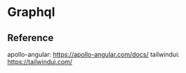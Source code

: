 # Graphql

## Reference
  apollo-angular: https://apollo-angular.com/docs/
  tailwindui: https://tailwindui.com/
